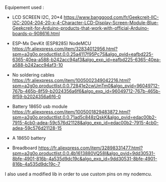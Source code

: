 Equipement used :
  - LCD SCREEN I2C, 20*4
    https://www.banggood.com/fr/Geekcreit-IIC-I2C-2004-204-20-x-4-Character-LCD-Display-Screen-Module-Blue-Geekcreit-for-Arduino-products-that-work-with-official-Arduino-boards-p-908616.html
 
  - ESP-Mx DevKit (ESP8285) NodeMCU
    https://fr.aliexpress.com/item/32834012956.html?spm=a2g0o.productlist.0.0.25a4117f95Pc7S&algo_pvid=eafbd225-6365-40ea-a588-b242acc94af3&algo_exp_id=eafbd225-6365-40ea-a588-b242acc94af3-10
    
  - No soldering cables
    https://fr.aliexpress.com/item/1005002349042216.html?spm=a2g0o.productlist.0.0.72841e2cwUmTm0&algo_pvid=96049712-767b-465b-8f59-b2024356a6f6&algo_exp_id=96049712-767b-465b-8f59-b2024356a6f6-0
    
  - Battery 18650 usb module
    https://fr.aliexpress.com/item/1005001829483872.html?spm=a2g0o.productlist.0.0.71ad5c848zQskK&algo_pvid=edac00b2-7915-4cb0-adea-59c576d21128&algo_exp_id=edac00b2-7915-4cb0-adea-59c576d21128-15
    
  - A 18650 battery
  
  - Breadboard
    https://fr.aliexpress.com/item/32898331477.html?spm=a2g0o.productlist.0.0.4b1613880VQ58I&algo_pvid=9dd30531-8bfe-4901-816b-4a535d9dc19c&algo_exp_id=9dd30531-8bfe-4901-816b-4a535d9dc19c-7

I also used a modified lib in order to use custom pins on my nodemcu.
